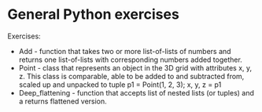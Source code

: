 # General Python exercises

Exercises:
- Add - function that takes two or more list-of-lists of numbers and returns one list-of-lists with corresponding numbers added together.
- Point - class that represents an object in the 3D grid with attributes x, y, z. This class is comparable, able to be added to and subtracted from, scaled up
          and unpacked to tuple p1 = Point(1, 2, 3); x, y, z = p1
- Deep_flattening - function that accepts list of nested lists (or tuples) and a returns flattened version.
